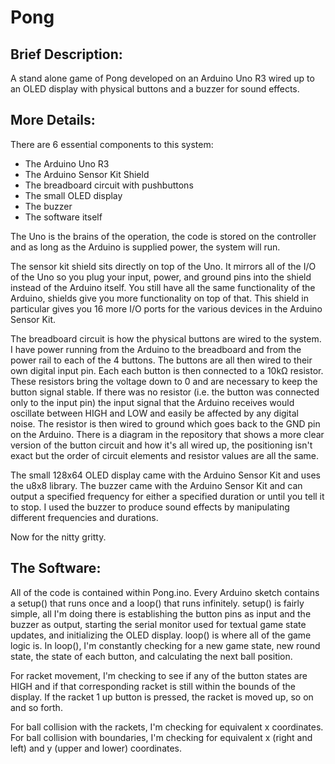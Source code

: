 # Pong
## Brief Description:
A stand alone game of Pong developed on an Arduino Uno R3 wired up to an OLED display with physical buttons and a buzzer for sound effects.

## More Details:
There are 6 essential components to this system:
 - The Arduino Uno R3
 - The Arduino Sensor Kit Shield
 - The breadboard circuit with pushbuttons
 - The small OLED display
 - The buzzer
 - The software itself

 The Uno is the brains of the operation, the code is stored on the controller and as long as the Arduino is supplied power, the system will run. 

 The sensor kit shield sits directly on top of the Uno. It mirrors all of the I/O of the Uno so you plug your input, power, and ground pins into the shield instead of the Arduino itself. You still have all the same functionality of the Arduino, shields give you more functionality on top of that. This shield in particular gives you 16 more I/O ports for the various devices in the Arduino Sensor Kit. 

 The breadboard circuit is how the physical buttons are wired to the system. I have power running from the Arduino to the breadboard and from the power rail to each of the 4 buttons. The buttons are all then wired to their own digital input pin. Each each button is then connected to a 10kΩ resistor. These resistors bring the voltage down to 0 and are necessary to keep the button signal stable. If there was no resistor (i.e. the button was connected only to the input pin) the input signal that the Arduino receives would oscillate between HIGH and LOW and easily be affected by any digital noise. The resistor is then wired to ground which goes back to the GND pin on the Arduino. There is a diagram in the repository that shows a more clear version of the button circuit and how it's all wired up, the positioning isn't exact but the order of circuit elements and resistor values are all the same.

 The small 128x64 OLED display came with the Arduino Sensor Kit and uses the u8x8 library. The buzzer came with the Arduino Sensor Kit and can output a specified frequency for either a specified duration or until you tell it to stop. I used the buzzer to produce sound effects by manipulating different frequencies and durations. 

 Now for the nitty gritty.

 ## The Software:
All of the code is contained within Pong.ino. Every Arduino sketch contains a setup() that runs once and a loop() that runs infinitely. setup() is fairly simple, all I'm doing there is establishing the button pins as input and the buzzer as output, starting the serial monitor used for textual game state updates, and initializing the OLED display. loop() is where all of the game logic is. In loop(), I'm constantly checking for a new game state, new round state, the state of each button, and calculating the next ball position. 

For racket movement, I'm checking to see if any of the button states are HIGH and if that corresponding racket is still within the bounds of the display. If the racket 1 up button is pressed, the racket is moved up, so on and so forth. 

For ball collision with the rackets, I'm checking for equivalent x coordinates. For ball collision with boundaries, I'm checking for equivalent x (right and left) and y (upper and lower) coordinates.
